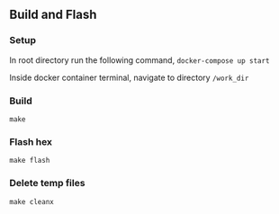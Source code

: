 ## Build and Flash

### Setup
In root directory run the following command,
`docker-compose up start`

Inside docker container terminal, navigate to directory `/work_dir`

### Build

`make`

### Flash hex

`make flash`

### Delete temp files

`make cleanx`

